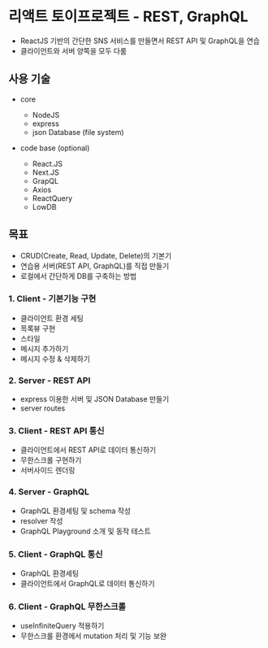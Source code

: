 # 리액트 토이프로젝트 - REST, GraphQL

- ReactJS 기반의 간단한 SNS 서비스를 만들면서 REST API 및 GraphQL을 연습
- 클라이언트와 서버 양쪽을 모두 다룸

## 사용 기술

- core
  - NodeJS
  - express
  - json Database (file system)

- code base (optional)
  - React.JS
  - Next.JS
  - GrapQL
  - Axios
  - ReactQuery
  - LowDB

## 목표

- CRUD(Create, Read, Update, Delete)의 기본기
- 연습용 서버(REST API, GraphQL)를 직접 만들기
- 로컬에서 간단하게 DB를 구축하는 방법

### 1. Client - 기본기능 구현

- 클라이언트 환경 세팅
- 목록뷰 구현
- 스타일
- 메시지 추가하기
- 메시지 수정 & 삭제하기

### 2. Server - REST API 

- express 이용한 서버 및 JSON Database 만들기
- server routes

### 3. Client - REST API 통신

- 클라이언트에서 REST API로 데이터 통신하기
- 무한스크롤 구현하기
- 서버사이드 렌더링

### 4. Server - GraphQL

- GraphQL 환경세팅 및 schema 작성
- resolver 작성
- GraphQL Playground 소개 및 동작 테스트

### 5. Client - GraphQL 통신

- GraphQL 환경세팅
- 클라이언트에서 GraphQL로 데이터 통신하기

### 6. Client - GraphQL 무한스크롤

- useInfiniteQuery 적용하기
- 무한스크롤 환경에서 mutation 처리 및 기능 보완
